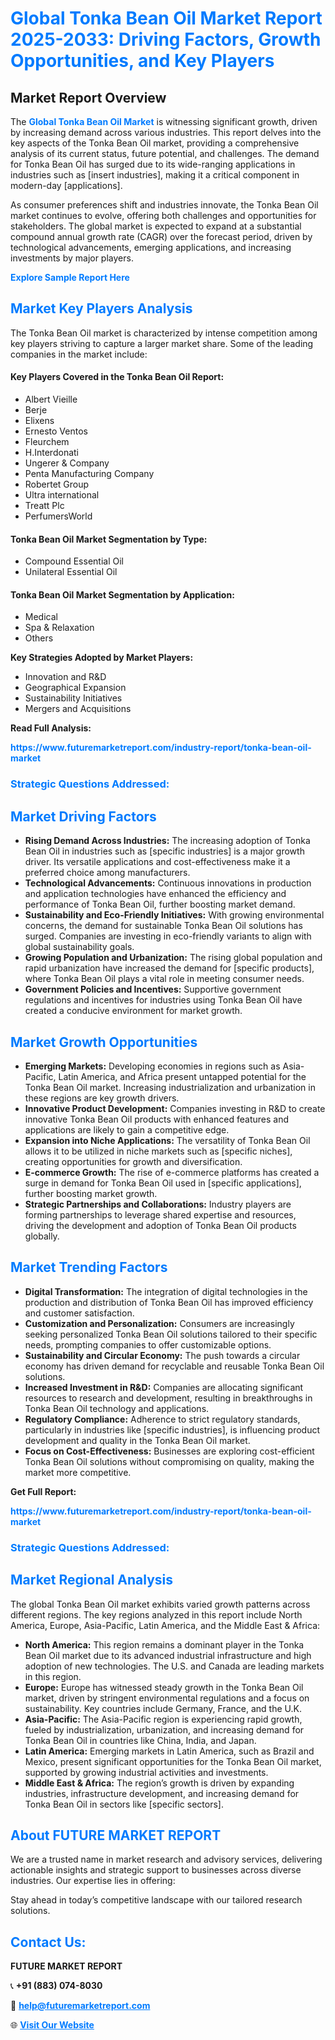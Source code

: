 <h1 style="color: #007BFF;">Global Tonka Bean Oil Market Report 2025-2033: Driving Factors, Growth Opportunities, and Key Players</h1>

<section id="overview">
<h2>Market Report Overview</h2>
<p>The <a href="https://www.futuremarketreport.com/industry-report/tonka-bean-oil-market" style="color: #007BFF; text-decoration: none;"><strong>Global Tonka Bean Oil Market</strong></a> is witnessing significant growth, driven by increasing demand across various industries. This report delves into the key aspects of the Tonka Bean Oil market, providing a comprehensive analysis of its current status, future potential, and challenges. The demand for Tonka Bean Oil has surged due to its wide-ranging applications in industries such as [insert industries], making it a critical component in modern-day [applications].</p>
<p>As consumer preferences shift and industries innovate, the Tonka Bean Oil market continues to evolve, offering both challenges and opportunities for stakeholders. The global market is expected to expand at a substantial compound annual growth rate (CAGR) over the forecast period, driven by technological advancements, emerging applications, and increasing investments by major players.</p>
</section>

<section id="overview">
<p><a href="https://www.futuremarketreport.com/request-sample/reportId=36794" style="color: #007BFF; text-decoration: none;"><strong>Explore Sample Report Here</strong></a></p>
</section>

<section id="key-players">
<h2 style="color: #007BFF;">Market Key Players Analysis</h2>
<p>The Tonka Bean Oil market is characterized by intense competition among key players striving to capture a larger market share. Some of the leading companies in the market include:</p>
<h4>Key Players Covered in the Tonka Bean Oil Report:</h4>
<ul><li>Albert Vieille</li><li>Berje</li><li>Elixens</li><li>Ernesto Ventos</li><li>Fleurchem</li><li>H.Interdonati</li><li>Ungerer &amp; Company</li><li>Penta Manufacturing Company</li><li>Robertet Group</li><li>Ultra international</li><li>Treatt Plc</li><li>PerfumersWorld</li></ul>
<h4>Tonka Bean Oil Market Segmentation by Type:</h4>
<ul><li>Compound Essential Oil</li><li>Unilateral Essential Oil</li></ul>

<h4>Tonka Bean Oil Market Segmentation by Application:</h4>
<ul><li>Medical</li><li>Spa &amp; Relaxation</li><li>Others</li></ul>
<p><strong>Key Strategies Adopted by Market Players:</strong></p>
<ul>
<li>Innovation and R&D</li>
<li>Geographical Expansion</li>
<li>Sustainability Initiatives</li>
<li>Mergers and Acquisitions</li>
</ul>
</section>

<section>
<p><strong>Read Full Analysis: </strong></p><a href="https://www.futuremarketreport.com/industry-report/tonka-bean-oil-market" style="color: #007BFF; text-decoration: none;"><strong>https://www.futuremarketreport.com/industry-report/tonka-bean-oil-market</strong></a>
<h3 style="color: #007BFF;">Strategic Questions Addressed:</h3>
</section>

<section id="driving-factors">
<h2 style="color: #007BFF;">Market Driving Factors</h2>
<ul>
<li><strong>Rising Demand Across Industries:</strong> The increasing adoption of Tonka Bean Oil in industries such as [specific industries] is a major growth driver. Its versatile applications and cost-effectiveness make it a preferred choice among manufacturers.</li>
<li><strong>Technological Advancements:</strong> Continuous innovations in production and application technologies have enhanced the efficiency and performance of Tonka Bean Oil, further boosting market demand.</li>
<li><strong>Sustainability and Eco-Friendly Initiatives:</strong> With growing environmental concerns, the demand for sustainable Tonka Bean Oil solutions has surged. Companies are investing in eco-friendly variants to align with global sustainability goals.</li>
<li><strong>Growing Population and Urbanization:</strong> The rising global population and rapid urbanization have increased the demand for [specific products], where Tonka Bean Oil plays a vital role in meeting consumer needs.</li>
<li><strong>Government Policies and Incentives:</strong> Supportive government regulations and incentives for industries using Tonka Bean Oil have created a conducive environment for market growth.</li>
</ul>
</section>

<section id="growth-opportunities">
<h2 style="color: #007BFF;">Market Growth Opportunities</h2>
<ul>
<li><strong>Emerging Markets:</strong> Developing economies in regions such as Asia-Pacific, Latin America, and Africa present untapped potential for the Tonka Bean Oil market. Increasing industrialization and urbanization in these regions are key growth drivers.</li>
<li><strong>Innovative Product Development:</strong> Companies investing in R&D to create innovative Tonka Bean Oil products with enhanced features and applications are likely to gain a competitive edge.</li>
<li><strong>Expansion into Niche Applications:</strong> The versatility of Tonka Bean Oil allows it to be utilized in niche markets such as [specific niches], creating opportunities for growth and diversification.</li>
<li><strong>E-commerce Growth:</strong> The rise of e-commerce platforms has created a surge in demand for Tonka Bean Oil used in [specific applications], further boosting market growth.</li>
<li><strong>Strategic Partnerships and Collaborations:</strong> Industry players are forming partnerships to leverage shared expertise and resources, driving the development and adoption of Tonka Bean Oil products globally.</li>
</ul>
</section>

<section id="trending-factors">
<h2 style="color: #007BFF;">Market Trending Factors</h2>
<ul>
<li><strong>Digital Transformation:</strong> The integration of digital technologies in the production and distribution of Tonka Bean Oil has improved efficiency and customer satisfaction.</li>
<li><strong>Customization and Personalization:</strong> Consumers are increasingly seeking personalized Tonka Bean Oil solutions tailored to their specific needs, prompting companies to offer customizable options.</li>
<li><strong>Sustainability and Circular Economy:</strong> The push towards a circular economy has driven demand for recyclable and reusable Tonka Bean Oil solutions.</li>
<li><strong>Increased Investment in R&D:</strong> Companies are allocating significant resources to research and development, resulting in breakthroughs in Tonka Bean Oil technology and applications.</li>
<li><strong>Regulatory Compliance:</strong> Adherence to strict regulatory standards, particularly in industries like [specific industries], is influencing product development and quality in the Tonka Bean Oil market.</li>
<li><strong>Focus on Cost-Effectiveness:</strong> Businesses are exploring cost-efficient Tonka Bean Oil solutions without compromising on quality, making the market more competitive.</li>
</ul>
</section>

<section>
<p><strong>Get Full Report: </strong></p><a href="https://www.futuremarketreport.com/industry-report/tonka-bean-oil-market" style="color: #007BFF; text-decoration: none;"><strong>https://www.futuremarketreport.com/industry-report/tonka-bean-oil-market</strong></a>
<h3 style="color: #007BFF;">Strategic Questions Addressed:</h3>
</section>


<section id="regional-analysis">
<h2 style="color: #007BFF;">Market Regional Analysis</h2>
<p>The global Tonka Bean Oil market exhibits varied growth patterns across different regions. The key regions analyzed in this report include North America, Europe, Asia-Pacific, Latin America, and the Middle East & Africa:</p>
<ul>
<li><strong>North America:</strong> This region remains a dominant player in the Tonka Bean Oil market due to its advanced industrial infrastructure and high adoption of new technologies. The U.S. and Canada are leading markets in this region.</li>
<li><strong>Europe:</strong> Europe has witnessed steady growth in the Tonka Bean Oil market, driven by stringent environmental regulations and a focus on sustainability. Key countries include Germany, France, and the U.K.</li>
<li><strong>Asia-Pacific:</strong> The Asia-Pacific region is experiencing rapid growth, fueled by industrialization, urbanization, and increasing demand for Tonka Bean Oil in countries like China, India, and Japan.</li>
<li><strong>Latin America:</strong> Emerging markets in Latin America, such as Brazil and Mexico, present significant opportunities for the Tonka Bean Oil market, supported by growing industrial activities and investments.</li>
<li><strong>Middle East & Africa:</strong> The region’s growth is driven by expanding industries, infrastructure development, and increasing demand for Tonka Bean Oil in sectors like [specific sectors].</li>
</ul>
</section>

<footer>
<h2 style="color: #007BFF;">About FUTURE MARKET REPORT</h2>
<p>We are a trusted name in market research and advisory services, delivering actionable insights and strategic support to businesses across diverse industries. Our expertise lies in offering:</p>

<p>Stay ahead in today’s competitive landscape with our tailored research solutions.</p>

<h2 style="color: #007BFF;">Contact Us:</h2>
<p><strong>FUTURE MARKET REPORT</strong></p>
<p>📞 <strong>+91 (883) 074-8030</strong></p>
<p>📧 <strong><a href="mailto:help@futuremarketreport.com" style="color: #007BFF;">help@futuremarketreport.com</a></strong></p>
<p>🌐 <strong><a href="https://www.futuremarketreport.com/" style="color: #007BFF;">Visit Our Website</a></strong></p>
</footer>